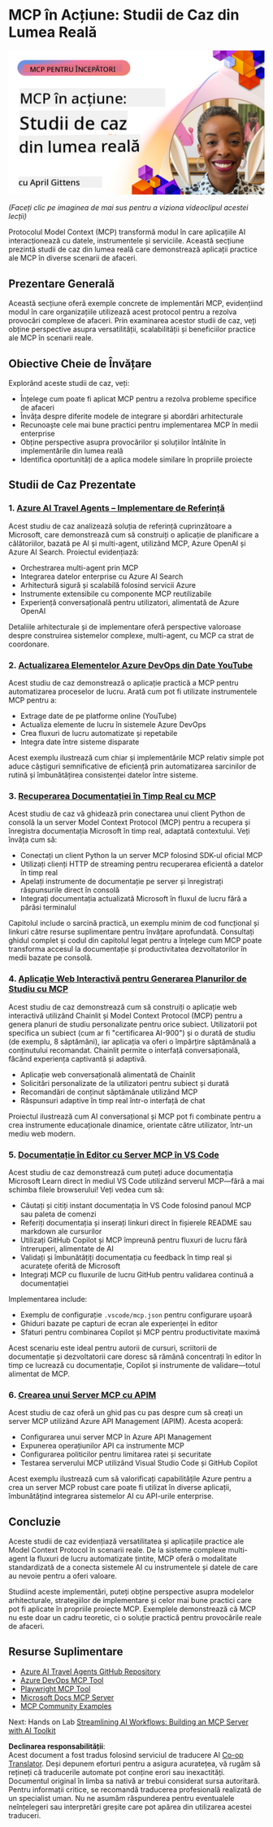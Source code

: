 <!--
CO_OP_TRANSLATOR_METADATA:
{
  "original_hash": "61a160248efabe92b09d7b08293d17db",
  "translation_date": "2025-08-18T15:46:48+00:00",
  "source_file": "09-CaseStudy/README.md",
  "language_code": "ro"
}
-->
# MCP în Acțiune: Studii de Caz din Lumea Reală

[![MCP în Acțiune: Studii de Caz din Lumea Reală](../../../translated_images/10.3262cc80b4de5071fde8ba74c5c5d6738a0a9f398dcc0423f0210f632e2238b8.ro.png)](https://youtu.be/IxshWb2Az5w)

_(Faceți clic pe imaginea de mai sus pentru a viziona videoclipul acestei lecții)_

Protocolul Model Context (MCP) transformă modul în care aplicațiile AI interacționează cu datele, instrumentele și serviciile. Această secțiune prezintă studii de caz din lumea reală care demonstrează aplicații practice ale MCP în diverse scenarii de afaceri.

## Prezentare Generală

Această secțiune oferă exemple concrete de implementări MCP, evidențiind modul în care organizațiile utilizează acest protocol pentru a rezolva provocări complexe de afaceri. Prin examinarea acestor studii de caz, veți obține perspective asupra versatilității, scalabilității și beneficiilor practice ale MCP în scenarii reale.

## Obiective Cheie de Învățare

Explorând aceste studii de caz, veți:

- Înțelege cum poate fi aplicat MCP pentru a rezolva probleme specifice de afaceri
- Învăța despre diferite modele de integrare și abordări arhitecturale
- Recunoaște cele mai bune practici pentru implementarea MCP în medii enterprise
- Obține perspective asupra provocărilor și soluțiilor întâlnite în implementările din lumea reală
- Identifica oportunități de a aplica modele similare în propriile proiecte

## Studii de Caz Prezentate

### 1. [Azure AI Travel Agents – Implementare de Referință](./travelagentsample.md)

Acest studiu de caz analizează soluția de referință cuprinzătoare a Microsoft, care demonstrează cum să construiți o aplicație de planificare a călătoriilor, bazată pe AI și multi-agent, utilizând MCP, Azure OpenAI și Azure AI Search. Proiectul evidențiază:

- Orchestrarea multi-agent prin MCP
- Integrarea datelor enterprise cu Azure AI Search
- Arhitectură sigură și scalabilă folosind servicii Azure
- Instrumente extensibile cu componente MCP reutilizabile
- Experiență conversațională pentru utilizatori, alimentată de Azure OpenAI

Detaliile arhitecturale și de implementare oferă perspective valoroase despre construirea sistemelor complexe, multi-agent, cu MCP ca strat de coordonare.

### 2. [Actualizarea Elementelor Azure DevOps din Date YouTube](./UpdateADOItemsFromYT.md)

Acest studiu de caz demonstrează o aplicație practică a MCP pentru automatizarea proceselor de lucru. Arată cum pot fi utilizate instrumentele MCP pentru a:

- Extrage date de pe platforme online (YouTube)
- Actualiza elemente de lucru în sistemele Azure DevOps
- Crea fluxuri de lucru automatizate și repetabile
- Integra date între sisteme disparate

Acest exemplu ilustrează cum chiar și implementările MCP relativ simple pot aduce câștiguri semnificative de eficiență prin automatizarea sarcinilor de rutină și îmbunătățirea consistenței datelor între sisteme.

### 3. [Recuperarea Documentației în Timp Real cu MCP](./docs-mcp/README.md)

Acest studiu de caz vă ghidează prin conectarea unui client Python de consolă la un server Model Context Protocol (MCP) pentru a recupera și înregistra documentația Microsoft în timp real, adaptată contextului. Veți învăța cum să:

- Conectați un client Python la un server MCP folosind SDK-ul oficial MCP
- Utilizați clienți HTTP de streaming pentru recuperarea eficientă a datelor în timp real
- Apelați instrumente de documentație pe server și înregistrați răspunsurile direct în consolă
- Integrați documentația actualizată Microsoft în fluxul de lucru fără a părăsi terminalul

Capitolul include o sarcină practică, un exemplu minim de cod funcțional și linkuri către resurse suplimentare pentru învățare aprofundată. Consultați ghidul complet și codul din capitolul legat pentru a înțelege cum MCP poate transforma accesul la documentație și productivitatea dezvoltatorilor în medii bazate pe consolă.

### 4. [Aplicație Web Interactivă pentru Generarea Planurilor de Studiu cu MCP](./docs-mcp/README.md)

Acest studiu de caz demonstrează cum să construiți o aplicație web interactivă utilizând Chainlit și Model Context Protocol (MCP) pentru a genera planuri de studiu personalizate pentru orice subiect. Utilizatorii pot specifica un subiect (cum ar fi "certificarea AI-900") și o durată de studiu (de exemplu, 8 săptămâni), iar aplicația va oferi o împărțire săptămânală a conținutului recomandat. Chainlit permite o interfață conversațională, făcând experiența captivantă și adaptivă.

- Aplicație web conversațională alimentată de Chainlit
- Solicitări personalizate de la utilizatori pentru subiect și durată
- Recomandări de conținut săptămânale utilizând MCP
- Răspunsuri adaptive în timp real într-o interfață de chat

Proiectul ilustrează cum AI conversațional și MCP pot fi combinate pentru a crea instrumente educaționale dinamice, orientate către utilizator, într-un mediu web modern.

### 5. [Documentație în Editor cu Server MCP în VS Code](./docs-mcp/README.md)

Acest studiu de caz demonstrează cum puteți aduce documentația Microsoft Learn direct în mediul VS Code utilizând serverul MCP—fără a mai schimba filele browserului! Veți vedea cum să:

- Căutați și citiți instant documentația în VS Code folosind panoul MCP sau paleta de comenzi
- Referiți documentația și inserați linkuri direct în fișierele README sau markdown ale cursurilor
- Utilizați GitHub Copilot și MCP împreună pentru fluxuri de lucru fără întreruperi, alimentate de AI
- Validați și îmbunătățiți documentația cu feedback în timp real și acuratețe oferită de Microsoft
- Integrați MCP cu fluxurile de lucru GitHub pentru validarea continuă a documentației

Implementarea include:

- Exemplu de configurație `.vscode/mcp.json` pentru configurare ușoară
- Ghiduri bazate pe capturi de ecran ale experienței în editor
- Sfaturi pentru combinarea Copilot și MCP pentru productivitate maximă

Acest scenariu este ideal pentru autorii de cursuri, scriitorii de documentație și dezvoltatorii care doresc să rămână concentrați în editor în timp ce lucrează cu documentație, Copilot și instrumente de validare—totul alimentat de MCP.

### 6. [Crearea unui Server MCP cu APIM](./apimsample.md)

Acest studiu de caz oferă un ghid pas cu pas despre cum să creați un server MCP utilizând Azure API Management (APIM). Acesta acoperă:

- Configurarea unui server MCP în Azure API Management
- Expunerea operațiunilor API ca instrumente MCP
- Configurarea politicilor pentru limitarea ratei și securitate
- Testarea serverului MCP utilizând Visual Studio Code și GitHub Copilot

Acest exemplu ilustrează cum să valorificați capabilitățile Azure pentru a crea un server MCP robust care poate fi utilizat în diverse aplicații, îmbunătățind integrarea sistemelor AI cu API-urile enterprise.

## Concluzie

Aceste studii de caz evidențiază versatilitatea și aplicațiile practice ale Model Context Protocol în scenarii reale. De la sisteme complexe multi-agent la fluxuri de lucru automatizate țintite, MCP oferă o modalitate standardizată de a conecta sistemele AI cu instrumentele și datele de care au nevoie pentru a oferi valoare.

Studiind aceste implementări, puteți obține perspective asupra modelelor arhitecturale, strategiilor de implementare și celor mai bune practici care pot fi aplicate în propriile proiecte MCP. Exemplele demonstrează că MCP nu este doar un cadru teoretic, ci o soluție practică pentru provocările reale de afaceri.

## Resurse Suplimentare

- [Azure AI Travel Agents GitHub Repository](https://github.com/Azure-Samples/azure-ai-travel-agents)
- [Azure DevOps MCP Tool](https://github.com/microsoft/azure-devops-mcp)
- [Playwright MCP Tool](https://github.com/microsoft/playwright-mcp)
- [Microsoft Docs MCP Server](https://github.com/MicrosoftDocs/mcp)
- [MCP Community Examples](https://github.com/microsoft/mcp)

Next: Hands on Lab [Streamlining AI Workflows: Building an MCP Server with AI Toolkit](../10-StreamliningAIWorkflowsBuildingAnMCPServerWithAIToolkit/README.md)

**Declinarea responsabilității**:  
Acest document a fost tradus folosind serviciul de traducere AI [Co-op Translator](https://github.com/Azure/co-op-translator). Deși depunem eforturi pentru a asigura acuratețea, vă rugăm să rețineți că traducerile automate pot conține erori sau inexactități. Documentul original în limba sa nativă ar trebui considerat sursa autoritară. Pentru informații critice, se recomandă traducerea profesională realizată de un specialist uman. Nu ne asumăm răspunderea pentru eventualele neînțelegeri sau interpretări greșite care pot apărea din utilizarea acestei traduceri.